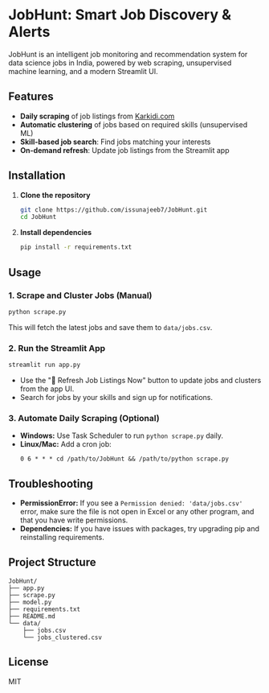# JobHunt: Smart Job Discovery & Alerts

JobHunt is an intelligent job monitoring and recommendation system for data science jobs in India, powered by web scraping, unsupervised machine learning, and a modern Streamlit UI.

## Features
- **Daily scraping** of job listings from [Karkidi.com](https://www.karkidi.com)
- **Automatic clustering** of jobs based on required skills (unsupervised ML)
- **Skill-based job search**: Find jobs matching your interests
- **On-demand refresh**: Update job listings from the Streamlit app

## Installation

1. **Clone the repository**
   ```bash
   git clone https://github.com/issunajeeb7/JobHunt.git
   cd JobHunt
   ```

2. **Install dependencies**
   ```bash
   pip install -r requirements.txt
   ```

## Usage

### 1. Scrape and Cluster Jobs (Manual)
```bash
python scrape.py
```
This will fetch the latest jobs and save them to `data/jobs.csv`.

### 2. Run the Streamlit App
```bash
streamlit run app.py
```
- Use the "🔄 Refresh Job Listings Now" button to update jobs and clusters from the app UI.
- Search for jobs by your skills and sign up for notifications.

### 3. Automate Daily Scraping (Optional)
- **Windows:** Use Task Scheduler to run `python scrape.py` daily.
- **Linux/Mac:** Add a cron job:
  ```
  0 6 * * * cd /path/to/JobHunt && /path/to/python scrape.py
  ```

## Troubleshooting
- **PermissionError:** If you see a `Permission denied: 'data/jobs.csv'` error, make sure the file is not open in Excel or any other program, and that you have write permissions.
- **Dependencies:** If you have issues with packages, try upgrading pip and reinstalling requirements.

## Project Structure
```
JobHunt/
├── app.py
├── scrape.py
├── model.py
├── requirements.txt
├── README.md
└── data/
    ├── jobs.csv
    └── jobs_clustered.csv
```

## License
MIT 
